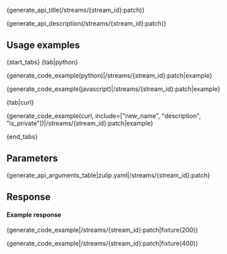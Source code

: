 {generate_api_title(/streams/{stream_id}:patch)}

{generate_api_description(/streams/{stream_id}:patch)}

## Usage examples

{start_tabs}
{tab|python}

{generate_code_example(python)|/streams/{stream_id}:patch|example}

{generate_code_example(javascript)|/streams/{stream_id}:patch|example}

{tab|curl}

{generate_code_example(curl, include=["new_name", "description", "is_private"])|/streams/{stream_id}:patch|example}

{end_tabs}

## Parameters

{generate_api_arguments_table|zulip.yaml|/streams/{stream_id}:patch}

## Response

#### Example response

{generate_code_example|/streams/{stream_id}:patch|fixture(200)}

{generate_code_example|/streams/{stream_id}:patch|fixture(400)}

